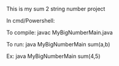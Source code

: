This is my sum 2 string number project

In cmd/Powershell:

To compile: javac MyBigNumberMain.java

To run: java MyBigNumberMain sum(a,b)

Ex: java MyBigNumberMain sum(4,5)
